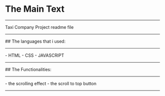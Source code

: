 # The Main Text 
<hr>
Taxi Company Project readme file
<hr>
## The languages that i used:
<hr>
- HTML
- CSS
- JAVASCRIPT
<hr>
## The Functionalities:
<hr>
- the scrolling effect
- the scroll to top button
<hr>